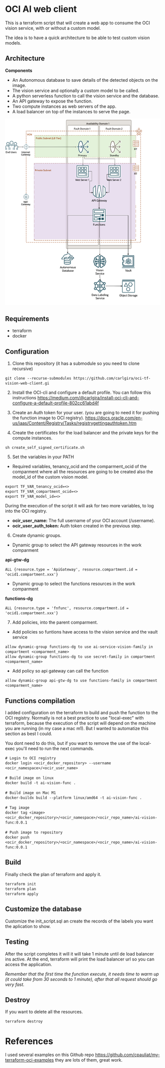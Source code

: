# OCI AI web client

This is a terraform script that will create a web app to consume the OCI vision service, with or without a custom model.

The idea is to have a quick architecture to be able to test custom vision models.

## Architecture

**Components**
- An Autonomous database to save details of the detected objects on the image.
- The vision service and optionally a custom model to be called.
- A python serverless function to call the vision service and the database.
- An API gateway to expose the function.
- Two compute instances as web servers of the app.
- A load balancer on top of the instances to serve the page.

![architecture drawio](architecture.drawio.png)

## Requirements

- terraform
- docker

## Configuration

1. Clone this repository (it has a submodule so you need to clone recursive)

```
git clone --recurse-submodules https://github.com/carlgira/oci-tf-vision-web-client.gi
```

2. Install the OCI-cli and configure a default profile. You can follow this instructions https://medium.com/@carlgira/install-oci-cli-and-configure-a-default-profile-802cc61abd4f

3. Create an Auth token for your user. (you are going to need it for pushing the function image to OCI registry). https://docs.oracle.com/en-us/iaas/Content/Registry/Tasks/registrygettingauthtoken.htm

4. Create the certificates for the load balancer and the private keys for the compute instances.
```
sh create_self_signed_certificate.sh
```

5. Set the variables in your PATH

- Required variables, tenancy_ocid and the comparment_ocid of the comparment where all the resources are going to be created also the model_id of the custom vision model.
```
export TF_VAR_tenancy_ocid=<>
export TF_VAR_compartment_ocid=<>
export TF_VAR_model_id=<>
```

During the execution of the script it will ask for two more variables, to log into the OCI registry.

- **ocir_user_name:** The full username of your OCI account (<namespace>/username).
- **ocir_user_auth_token:** Auth token created in the previous step.

6. Create dynamic groups.

- Dynamic group to select the API gateway resources in the work comparment

**api-gtw-dg**
```
ALL {resource.type = 'ApiGateway', resource.compartment.id = 'ocid1.compartment.xxx'}
```
- Dynamic group to select the functions resources in the work comparment

**functions-dg**
```
ALL {resource.type = 'fnfunc', resource.compartment.id = 'ocid1.compartment.xxx'}
```

7. Add policies, into the parent comparment.

- Add policies so funtions have access to the vision service and the vault service
```
allow dynamic-group functions-dg to use ai-service-vision-family in compartment <comparment_name>
allow dynamic-group functions-dg to use secret-family in compartment <comparment_name>
```

- Add policy so api gateway can call the function
```
allow dynamic-group api-gtw-dg to use functions-family in compartment <comparment_name>
```

## Functions compilation
I added configuration on the terraform to build and push the function to the OCI registry. Normally is not a best practice to use "local-exec" with terraform, because the execution of the script will depend on the machine you are running (in my case a mac m1). But I wanted to automatize this section as best I could.

You dont need to do this, but if you want to remove the use of the local-exec you'll need to run the next commands.

```
# Login to OCI registry
docker login <ocir_docker_repository> --username <ocir_namespace>/<ocir_user_name>

# Build image on linux
docker build -t ai-vision-func .

# Build image on Mac M1
docker-buildx build --platform linux/amd64 -t ai-vision-func .

# Tag image
docker tag <image> <ocir_docker_repository>/<ocir_namespace>/<ocir_repo_name>/ai-vision-func:0.0.1

# Push image to repository
docker push <ocir_docker_repository>/<ocir_namespace>/<ocir_repo_name>/ai-vision-func:0.0.1
```

## Build
Finally check the plan of terraform and apply it.

```
terraform init
terraform plan
terraform apply
```

## Customize the database
Customize the init_script.sql an create the records of the labels you want the aplication to show.


## Testing

After the script completes it will it will take 1 minute until de load balancer ins active. At the end, terraform will print the load balancer url so you can access the application.

*Remember that the first time the function execute, it needs time to warm up (it could take from 30 seconds to 1 minute), after that all request should go very fast.*


## Destroy
If you want to delete all the resources. 
```
terraform destroy
```

# References

I used several examples on this Github repo https://github.com/cpauliat/my-terraform-oci-examples they are lots of them, great work.


